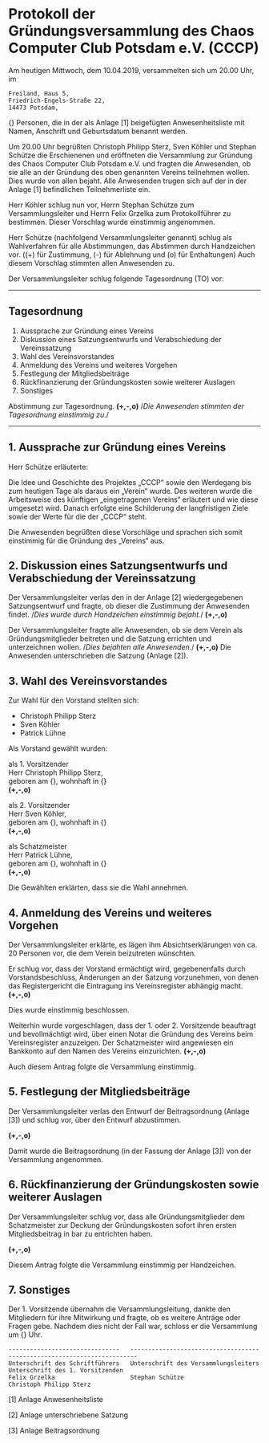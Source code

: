 
# Protokoll der Gründungsversammlung des Chaos Computer Club Potsdam e.V. (CCCP)

Am heutigen Mittwoch, dem 10.04.2019, versammelten sich um 20.00 Uhr,
im

    Freiland, Haus 5,
    Friedrich-Engels-Straße 22,
    14473 Potsdam,

{} Personen, die in der als Anlage [1] beigefügten Anwesenheitsliste mit Namen, Anschrift und Geburtsdatum benannt werden.

Um 20.00 Uhr begrüßten Christoph Philipp Sterz, Sven Köhler und Stephan Schütze die Erschienenen und eröffneten die Versammlung zur Gründung des Chaos Computer Club Potsdam e.V. und fragten die Anwesenden, ob sie alle an der Gründung des oben genannten Vereins teilnehmen wollen. Dies wurde von allen bejaht. Alle Anwesenden trugen sich auf der in der Anlage [1] befindlichen Teilnehmerliste ein. 

Herr Köhler schlug nun vor, Herrn Stephan Schütze zum Versammlungsleiter und Herrn Felix Grzelka zum Protokollführer zu bestimmen.
Dieser Vorschlag wurde einstimmig angenommen.

Herr Schütze (nachfolgend Versammlungsleiter genannt) schlug als Wahlverfahren für alle Abstimmungen, das Abstimmen durch Handzeichen vor.
((+) für Zustimmung, (-) für Ablehnung und (o) für Enthaltungen)
Auch diesem Vorschlag stimmten allen Anwesenden zu.

Der Versammlungsleiter schlug folgende Tagesordnung (TO) vor:

---

## Tagesordnung

1. Aussprache zur Gründung eines Vereins
2. Diskussion eines Satzungsentwurfs und Verabschiedung der Vereinssatzung
3. Wahl des Vereinsvorstandes
4. Anmeldung des Vereins und weiteres Vorgehen
5. Festlegung der Mitgliedsbeiträge
6. Rückfinanzierung der Gründungskosten sowie weiterer Auslagen
7. Sonstiges

Abstimmung zur Tagesordnung.
**(+,-,o)**
/*Die Anwesenden stimmten der Tagesordnung einstimmig zu.*/

---

## 1. Aussprache zur Gründung eines Vereins

Herr Schütze erläuterte:

Die Idee und Geschichte des Projektes „CCCP“ sowie den Werdegang bis zum heutigen Tage als daraus ein „Verein“ wurde.
Des weiteren wurde die Arbeitsweise des künftigen „eingetragenen Vereins“ erläutert und wie diese umgesetzt wird.
Danach erfolgte eine Schilderung der langfristigen Ziele sowie der Werte für die der „CCCP“ steht.

Die Anwesenden begrüßten diese Vorschläge und sprachen sich somit einstimmig für die Gründung des „Vereins“ aus.

## 2. Diskussion eines Satzungsentwurfs und Verabschiedung der Vereinssatzung

Der Versammlungsleiter verlas den in der Anlage [2] wiedergegebenen Satzungsentwurf und fragte, ob dieser die Zustimmung der Anwesenden findet.
/*Dies wurde durch Handzeichen einstimmig bejaht.*/ **(+,-,o)**

Der Versammlungsleiter fragte alle Anwesenden, ob sie dem Verein als Gründungsmitglieder beitreten und die Satzung errichten und unterzeichnen wollen.
/*Dies bejahten alle Anwesenden.*/ **(+,-,o)**
Die Anwesenden unterschrieben die Satzung (Anlage [2]).

## 3. Wahl des Vereinsvorstandes

Zur  Wahl  für  den  Vorstand  stellten  sich:

- Christoph Philipp Sterz
- Sven Köhler
- Patrick Lühne

Als Vorstand gewählt wurden:

als 1. Vorsitzender <br/>
Herr Christoph Philipp Sterz,<br/>
geboren am {}, wohnhaft in {}<br/>
**(+,-,o)**

als 2. Vorsitzender <br/>
Herr Sven Köhler,<br/>
geboren am {}, wohnhaft in {}<br/>
**(+,-,o)**

als Schatzmeister <br/>
Herr Patrick Lühne,<br/>
geboren am {}, wohnhaft in {}<br/>
**(+,-,o)**

Die Gewählten erklärten, dass sie die Wahl annehmen.

## 4. Anmeldung des Vereins und weiteres Vorgehen

Der Versammlungsleiter erklärte, es lägen ihm Absichtserklärungen von ca. 20 Personen vor, die dem Verein beizutreten wünschten.

Er schlug vor, dass der Vorstand ermächtigt wird, gegebenenfalls durch Vorstandsbeschluss, Änderungen an der Satzung vorzunehmen, von denen das Registergericht die Eintragung ins Vereinsregister abhängig macht.
**(+,-,o)**

Dies wurde einstimmig beschlossen.


Weiterhin wurde vorgeschlagen, dass der 1. oder 2. Vorsitzende beauftragt und bevollmächtigt wird, über einen Notar die Gründung des Vereins beim Vereinsregister anzuzeigen. Der Schatzmeister wird angewiesen ein Bankkonto auf den Namen des Vereins einzurichten.
**(+,-,o)**

Auch diesem Antrag folgte die Versammlung einstimmig.

## 5. Festlegung der Mitgliedsbeiträge

Der Versammlungsleiter verlas den Entwurf der Beitragsordnung (Anlage [3]) und schlug vor, über den Entwurf abzustimmen.

**(+,-,o)**

Damit wurde die Beitragsordnung (in der Fassung der Anlage [3]) von der Versammlung angenommen.

## 6. Rückfinanzierung der Gründungskosten sowie weiterer Auslagen

Der Versammlungsleiter schlug vor, dass alle Gründungsmitglieder dem Schatzmeister zur Deckung der Gründungskosten sofort ihren ersten Mitgliedsbeitrag in bar zu entrichten haben.

**(+,-,o)**

Diesem Antrag folgte die Versammlung einstimmig per Handzeichen.

## 7. Sonstiges

Der 1. Vorsitzende übernahm die Versammlungsleitung, dankte den Mitgliedern für ihre Mitwirkung und fragte, ob es weitere Anträge oder Fragen gebe. Nachdem dies nicht der Fall war, schloss er die Versammlung um {} Uhr.

    -------------------------------   ------------------------------------   ------------------------------------
    Unterschrift des Schriftführers   Unterschrift des Versammlungsleiters   Unterschrift des 1. Vorsitzenden
    Felix Grzelka                     Stephan Schütze                        Christoph Philipp Sterz

[1] Anlage Anwesenheitsliste

[2] Anlage unterschriebene Satzung

[3] Anlage Beitragsordnung
